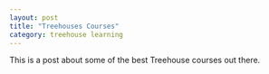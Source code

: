 ```yaml
---
layout: post
title: "Treehouses Courses"
category: treehouse learning
---
```


This is a post about some of the best Treehouse courses out there.